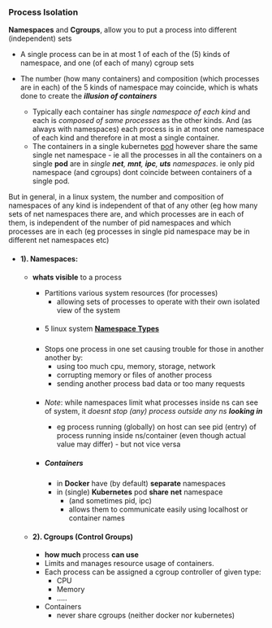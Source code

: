 
### Process Isolation
**Namespaces** and **Cgroups**, allow you to put a process into different (independent) sets
- A single process can be in at most 1 of each of the (5) kinds of namespace, and one (of each of many) cgroup sets


- The number (how many containers) and composition (which processes are in each) of the 5 kinds of namespace may coincide,  which is  whats done to create the **_illusion of containers_** 
    - Typically each container has _single namespace of each kind_ and each is _composed of same processes_ as the other kinds. And (as always with namespaces) each  process is in at most one namespace of each kind and therefore in at most a single container.
    - The containers in a single kubernetes [pod](../../kubernetes/ref/resource/pod/pod.md) however share the same single net namespace - ie all the processes in all the containers on a single **pod** are in _single **net**, **mnt**, **ipc**, **uts** namespaces_. ie only pid namespace (and cgroups) dont coincide between containers of a single pod.

But in general, in a linux system, the number and composition of namespaces of any kind is independent of that of any other  (eg how many sets of net namespaces there are, and which processes are in each of them, is independent of the number of pid namespaces and which processes are in each (eg processes in single pid namespace may be in different net namespaces etc)


- #### 1). Namespaces:


    -  **whats visible** to a process 
        - Partitions various system resources (for processes)
            - allowing sets of processes to operate with their own isolated view of the system

        ####
        -  5 linux system **[Namespace Types](./namespace_types.md)** 

        #####
        - Stops one process in one set causing trouble for those in another another by:
            - using too much cpu, memory, storage, network
            - corrupting memory or files of another process
            - sending another process bad data or too many requests




        ####
        - _Note_: while namespaces limit what processes inside ns can see of system, it
        *doesnt stop (any) process outside any ns **looking in*** 
            - eg process running (globally) on host can see pid (entry) of process running inside ns/container (even though actual value may differ) - but not vice versa
        

        - ##### Containers
            - in **Docker** have (by default)  **separate** namespaces 
            -  in (single) **Kubernetes** pod **share** **net** namespace
                - (and sometimes pid, ipc) 
                - allows them to communicate easily using localhost or container names
                  


    - #### 2). Cgroups (Control Groups)
        - **how much** process  **can use**
        - Limits and manages resource usage  of containers.
        - Each process can be assigned a cgroup controller of given type:
            - CPU
            - Memory
            - .....
        - Containers 
            - never share cgroups (neither docker nor kubernetes)


